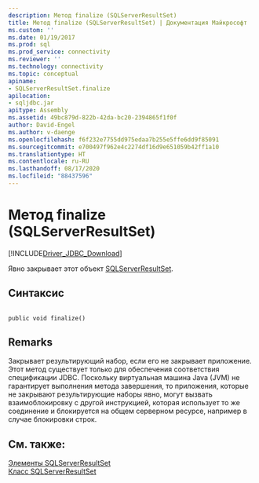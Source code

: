 ```yaml
---
description: Метод finalize (SQLServerResultSet)
title: Метод finalize (SQLServerResultSet) | Документация Майкрософт
ms.custom: ''
ms.date: 01/19/2017
ms.prod: sql
ms.prod_service: connectivity
ms.reviewer: ''
ms.technology: connectivity
ms.topic: conceptual
apiname:
- SQLServerResultSet.finalize
apilocation:
- sqljdbc.jar
apitype: Assembly
ms.assetid: 49bc879d-822b-42da-bc20-2394865f1f0f
author: David-Engel
ms.author: v-daenge
ms.openlocfilehash: f6f232e7755dd975edaa7b255e5ffe6dd9f85091
ms.sourcegitcommit: e700497f962e4c2274df16d9e651059b42ff1a10
ms.translationtype: HT
ms.contentlocale: ru-RU
ms.lasthandoff: 08/17/2020
ms.locfileid: "88437596"
---
```

# <a name="finalize-method-sqlserverresultset"></a>Метод finalize (SQLServerResultSet)
[!INCLUDE[Driver_JDBC_Download](../../../includes/driver_jdbc_download.md)]

  Явно закрывает этот объект [SQLServerResultSet](../../../connect/jdbc/reference/sqlserverresultset-class.md).  
  
## <a name="syntax"></a>Синтаксис  
  
```  
  
public void finalize()  
```  
  
## <a name="remarks"></a>Remarks  
 Закрывает результирующий набор, если его не закрывает приложение. Этот метод существует только для обеспечения соответствия спецификации JDBC. Поскольку виртуальная машина Java (JVM) не гарантирует выполнения метода завершения, то приложения, которые не закрывают результирующие наборы явно, могут вызвать взаимоблокировку с другой инструкцией, которая использует то же соединение и блокируется на общем серверном ресурсе, например в случае блокировки строк.  
  
## <a name="see-also"></a>См. также:  
 [Элементы SQLServerResultSet](../../../connect/jdbc/reference/sqlserverresultset-members.md)   
 [Класс SQLServerResultSet](../../../connect/jdbc/reference/sqlserverresultset-class.md)  
  
  
